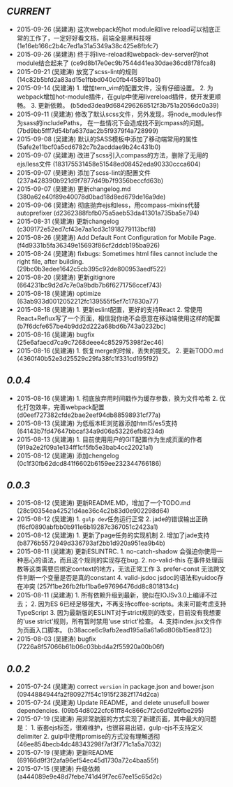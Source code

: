        
*CURRENT*
---    
- 2015-09-26 (吴建涛) 这次webpack的hot module和live reload可以彻底正常的工作了，一定好好看文档，前端全是黑科技呀  (1e16eb166c2b4c7ed1a31a5349a38c425e8fbfc7)
- 2015-09-26 (吴建涛) 终于将live-reload和webpack-dev-server的hot module结合起来了  (ce9d8b17e0ec9b7544d41ea30dae36cd8f78fca8)
- 2015-09-21 (吴建涛) 放宽了scss-lint的规则  (14c82b5bfd2a83ad15e1fbbd040c0fb445891ba0)
- 2015-09-14 (吴建涛) 1. 增加tern_vim的配置文件，没有仔细设置。 2. 为webpack增加hot-module插件，在gulp中使用livereload插件，使开发更顺畅。 3. 更新依赖。  (b5ded3dea9d684296268512f3b751a2056dc0a39)
- 2015-09-11 (吴建涛) 修改了默认scss文件，另外发现，将node_modules作为sass的includePaths， 在一些情况下会造成找不到cmpass的问题。  (7bd9bb5fff7d54bfa637dac2b5f9379f4a728999)
- 2015-09-08 (吴建涛) 默认的SASS模板中添加了移动端常用的属性  (5afe2e11bcf0a5cd6782c7b2acddae9b24c431b0)
- 2015-09-07 (吴建涛) 改进了scss引入compass的方法，删除了无用的ejs/less文件  (183175531458e51548ed08452eda90330ccca604)
- 2015-09-07 (吴建涛) 添加了scss-lint的配置文件  (237a428390b921d9f7877d49b7f9356beccfd63b)
- 2015-09-07 (吴建涛) 更新changelog.md  (380a62e40f89e40078d0bad18d8ed679de16a9de)
- 2015-09-06 (吴建涛) 彻底抛弃ejs和less，用compass-mixins代替autoprefixer  (d2362388fbfb075a5aeb53da41301a735ba5e794)
- 2015-08-31 (吴建涛) 更新changelog  (c309172e52ed7cf43e7aa1cd3c1918279113bcf8)
- 2015-08-26 (吴建涛) Add Default Font Configuration for Mobile Page.  (f4d9331b5fa36349e15693f86cf2ddcb195ba926)
- 2015-08-24 (吴建涛) fixbugs:   Sometimes html files cannot include the right file, after building.  (29bc0b3edee1642c5cb395c92de800953aedf522)
- 2015-08-20 (吴建涛) 更新gitignore  (664231bc9d2d7c7e0a9bdb7b6f6271756ccef743)
- 2015-08-18 (吴建涛) optimize  (63ab933d0012052212fc139555f5ef7c17830a77)
- 2015-08-18 (吴建涛) 1. 更新eslint配置，更好的支持React 2. 常使用React+Reflux写了一个页面，相信我你绝不会愿意在移动端使用这样的配置  (b7f6dcfe657be4b9dd2d222a68bd6b743a0232bc)
- 2015-08-16 (吴建涛) bugfix  (25e6afaecd7ca9c7268deee4c852975398f2ec46)
- 2015-08-16 (吴建涛) 1. 恢复merge的时候，丢失的提交。 2. 更新TODO.md  (4360f40b52e3d25529c29fa38fc1f331cd195f92)
           
*0.0.4*
---    
- 2015-08-16 (吴建涛) 1. 彻底放弃用时间戳作为缓存参数，换为文件哈希 2. 优化打包效率，完善webpack配置  (d0eef727382cfde2bae2eef94db88598931cf77a)
- 2015-08-13 (吴建涛) 为低版本IE浏览器添加html5/es5支持  (64143b7fd47647bbcaf34a9d06a53226efb8234d)
- 2015-08-13 (吴建涛) 1. 目前使用用户的GIT配置作为生成页面的作者  (919a2e2f09a1e134ff1cf5fb5e3bab4cc22021a1)
- 2015-08-12 (吴建涛) 添加chengelog  (0c1f30fb62dcd841f6602b6159ee232344766186)
           
*0.0.3*
---    
- 2015-08-12 (吴建涛) 更新README.MD，增加了一个TODO.md  (28c90354ea42521d4ae36c4c2b83d0e902298d64)
- 2015-08-12 (吴建涛) 1. `gulp dev`任务运行正常 2. jade的错误输出正确  (f6cf0890abfbb0b911e6b19287c367051c2423a1)
- 2015-08-12 (吴建涛) 1. 更新了page任务的实现机制 2. 增加了jade支持  (b8776b5572949d336793af2bb1d920a951ea9b4b)
- 2015-08-11 (吴建涛) 更新ESLINTRC.   1. no-catch-shadow 会强迫你使用一种恶心的语法，而且这个规则的实现存在bug.   2. no-valid-this 在事件处理函数等这类需要后绑定context的地方，无法正常工作   3. prefer-const  无法跨文件判断一个变量是否是真的constant   4. valid-jsdoc   jsdoc的语法和yuidoc存在冲突  (257f1be26fb2fbf1ba6e97696476dd8c8018134c)
- 2015-08-11 (吴建涛) 1. 所有依赖升级到最新，貌似在IOJSv3.0上编译不过去； 2. 因为ES 6已经足够强大，不再支持coffee-scripts。未来可能考虑支持TypeScript 3. 因为最新版的ESLINT对于strict规则的改变，目前没有我想要的'use strict'规则，所有暂时禁用'use strict'检查。 4. 支持index.jsx文件作为页面入口脚本。  (b38acce6c9afb2ead195a8a61a6d806b15ea8123)
- 2015-08-03 (吴建涛) bugfix  (7226a8f57066b61b06c03bbd4a2f55920a00b06f)
           
*0.0.2*
---    
- 2015-07-24 (吴建涛) correct `version` in package.json and bower.json  (0944884944fa2f80927f54c1915f2382f174d2ca)
- 2015-07-24 (吴建涛) Update README，and delete unusefull bower dependencies.  (09b54d8022cfc61ff84c866c7f2c6d12e9fbe295)
- 2015-07-19 (吴建涛) 用非常肮脏的方式实现了新建页面，其中最大的问题是： 1. 嵌套ejs标签，很难维护，也很容易出错，gulp-ejs不支持定义delimiter 2. gulp中使用promise的方式没有理解透彻  (46ee854becb4dc48343298f7af3f771c1a5a7032)
- 2015-07-19 (吴建涛) 更新README  (69166d9f3f2afa96ef54ec45d1730a72c4baa55f)
- 2015-07-15 (吴建涛) 升级依赖  (a444089e9e48d7febe741d49f7ec67ee15c65d2c)
    